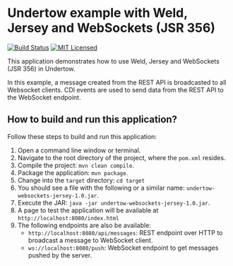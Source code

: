# Undertow example with Weld, Jersey and WebSockets (JSR 356)

[![Build Status](https://travis-ci.org/cassiomolin/undertow-websockets-jersey.svg?branch=master)](https://travis-ci.org/cassiomolin/undertow-websockets-jersey)
[![MIT Licensed](https://img.shields.io/badge/license-MIT-blue.svg)](https://raw.githubusercontent.com/cassiomolin/undertow-websockets-jersey/master/LICENSE.txt)

This application demonstrates how to use Weld, Jersey and WebSockets (JSR 356) in Undertow. 

In this example, a message created from the REST API is broadcasted to all Websocket clients. CDI events are used to send data from the REST API to the WebSocket endpoint.

## How to build and run this application?

Follow these steps to build and run this application:

1. Open a command line window or terminal.
1. Navigate to the root directory of the project, where the `pom.xml` resides.
1. Compile the project: `mvn clean compile`.
1. Package the application: `mvn package`.
1. Change into the `target` directory: `cd target`
1. You should see a file with the following or a similar name: `undertow-websockets-jersey-1.0.jar`.
1. Execute the JAR: `java -jar undertow-websockets-jersey-1.0.jar`.
1. A page to test the application will be available at `http://localhost:8080/index.html`
1. The following endpoints are also be available:
    - `http://localhost:8080/api/messages`: REST endpoint over HTTP to broadcast a message to WebSocket client.
    - `ws://localhost:8080/push`: WebSocket endpoint to get messages pushed by the server.
